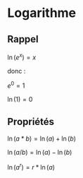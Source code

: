 # Logarithme

## Rappel

$\ln (e^x) = x$

donc :

$e^0 = 1$

$\ln (1) = 0$

## Propriétés

$\ln (a * b) = \ln (a) + \ln (b)$

$\ln (a / b) = \ln (a) - \ln (b)$

$\ln (a^r) = r * \ln (a)$